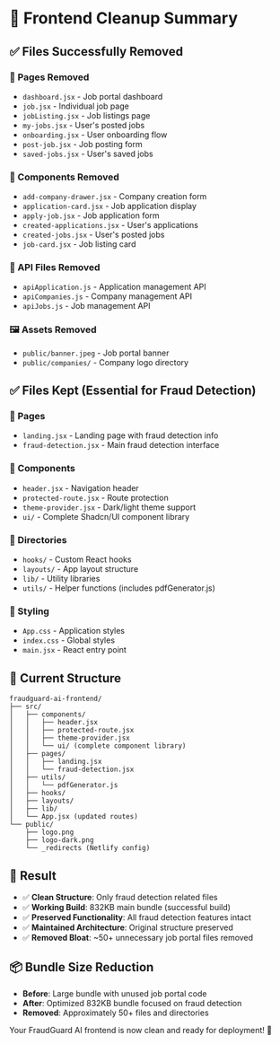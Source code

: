 # 🧹 Frontend Cleanup Summary

## ✅ Files Successfully Removed

### 📄 Pages Removed
- `dashboard.jsx` - Job portal dashboard
- `job.jsx` - Individual job page
- `jobListing.jsx` - Job listings page
- `my-jobs.jsx` - User's posted jobs
- `onboarding.jsx` - User onboarding flow
- `post-job.jsx` - Job posting form
- `saved-jobs.jsx` - User's saved jobs

### 🔧 Components Removed
- `add-company-drawer.jsx` - Company creation form
- `application-card.jsx` - Job application display
- `apply-job.jsx` - Job application form
- `created-applications.jsx` - User's applications
- `created-jobs.jsx` - User's posted jobs
- `job-card.jsx` - Job listing card

### 📡 API Files Removed
- `apiApplication.js` - Application management API
- `apiCompanies.js` - Company management API
- `apiJobs.js` - Job management API

### 🖼️ Assets Removed
- `public/banner.jpeg` - Job portal banner
- `public/companies/` - Company logo directory

## ✅ Files Kept (Essential for Fraud Detection)

### 📄 Pages
- `landing.jsx` - Landing page with fraud detection info
- `fraud-detection.jsx` - Main fraud detection interface

### 🔧 Components
- `header.jsx` - Navigation header
- `protected-route.jsx` - Route protection
- `theme-provider.jsx` - Dark/light theme support
- `ui/` - Complete Shadcn/UI component library

### 📁 Directories
- `hooks/` - Custom React hooks
- `layouts/` - App layout structure
- `lib/` - Utility libraries
- `utils/` - Helper functions (includes pdfGenerator.js)

### 🎨 Styling
- `App.css` - Application styles
- `index.css` - Global styles
- `main.jsx` - React entry point

## 🚀 Current Structure

```
fraudguard-ai-frontend/
├── src/
│   ├── components/
│   │   ├── header.jsx
│   │   ├── protected-route.jsx
│   │   ├── theme-provider.jsx
│   │   └── ui/ (complete component library)
│   ├── pages/
│   │   ├── landing.jsx
│   │   └── fraud-detection.jsx
│   ├── utils/
│   │   └── pdfGenerator.js
│   ├── hooks/
│   ├── layouts/
│   ├── lib/
│   └── App.jsx (updated routes)
└── public/
    ├── logo.png
    ├── logo-dark.png
    └── _redirects (Netlify config)
```

## 🎯 Result

- ✅ **Clean Structure**: Only fraud detection related files
- ✅ **Working Build**: 832KB main bundle (successful build)
- ✅ **Preserved Functionality**: All fraud detection features intact
- ✅ **Maintained Architecture**: Original structure preserved
- ✅ **Removed Bloat**: ~50+ unnecessary job portal files removed

## 📦 Bundle Size Reduction

- **Before**: Large bundle with unused job portal code
- **After**: Optimized 832KB bundle focused on fraud detection
- **Removed**: Approximately 50+ files and directories

Your FraudGuard AI frontend is now clean and ready for deployment! 🚀